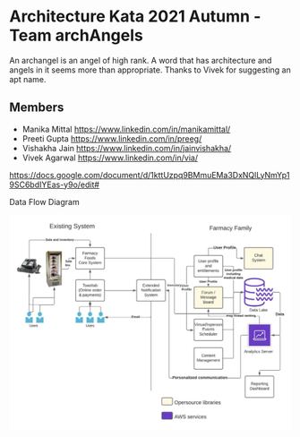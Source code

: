 # Architecture Kata 2021 Autumn - Team archAngels

An archangel is an angel of high rank. A word that has architecture and angels in it seems more than appropriate. Thanks to Vivek for suggesting an apt name.

## Members
 * Manika Mittal https://www.linkedin.com/in/manikamittal/
 * Preeti Gupta https://www.linkedin.com/in/preeg/
 * Vishakha Jain https://www.linkedin.com/in/jainvishakha/
 * Vivek Agarwal https://www.linkedin.com/in/via/

https://docs.google.com/document/d/1kttUzpq9BMmuEMa3DxNQlLyNmYp19SC6bdIYEas-y9o/edit#


</h3>Data Flow Diagram</h3>

![alt text](https://github.com/preetiagarwal26/archAngels/blob/main/architecture/Farmacy%20Family.jpeg?raw=true)


